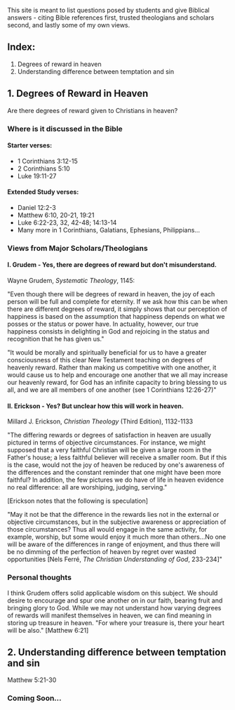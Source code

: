 This site is meant to list questions posed by students and give Biblical answers - citing Bible references first, trusted theologians and scholars second, and lastly some of my own views.

## Index:
1. Degrees of reward in heaven
2. Understanding difference between temptation and sin

## 1. Degrees of Reward in Heaven
Are there degrees of reward given to Christians in heaven?

### Where is it discussed in the Bible

#### Starter verses:
- 1 Corinthians 3:12-15
- 2 Corinthians 5:10
- Luke 19:11-27

#### Extended Study verses:
- Daniel 12:2-3
- Matthew 6:10, 20-21, 19:21
- Luke 6:22-23, 32, 42-48; 14:13-14
- Many more in 1 Corinthians, Galatians, Ephesians, Philippians...

### Views from Major Scholars/Theologians
#### I. Grudem - Yes, there are degrees of reward but don't misunderstand.

Wayne Grudem, *Systematic Theology*, 1145:

"Even though there will be degrees of reward in heaven, the joy of each person will be full and complete for eternity. If we ask how this can be when there are different degrees of reward, it simply shows that our perception of happiness is based on the assumption that happiness depends on what we posses or the status or power have. In actuality, however, our true happiness consists in delighting in God and rejoicing in the status and recognition that he has given us."

"It would be morally and spiritually beneficial for us to have a greater consciousness of this clear New Testament teaching on degrees of heavenly reward. Rather than making us competitive with one another, it would cause us to help and encourage one another that we all may increase our heavenly reward, for God has an infinite capacity to bring blessing to us all, and we are all members of one another (see 1 Corinthians 12:26-27)"

#### II. Erickson - Yes? But unclear how this will work in heaven.
Millard J. Erickson, *Christian Theology* (Third Edition), 1132-1133

"The differing rewards or degrees of satisfaction in heaven are usually pictured in terms of objective circumstances. For instance, we might supposed that a very faithful Christian will be given a large room in the Father's house; a less faithful believer will receive a smaller room. But if this is the case, would not the joy of heaven be reduced by one's awareness of the differences and the constant reminder that one might have been more faithful? In addition, the few pictures we do have of life in heaven evidence no real difference: all are worshiping, judging, serving."

[Erickson notes that the following is speculation]

"May it not be that the difference in the rewards lies not in the external or objective circumstances, but in the subjective awareness or appreciation of those circumstances? Thus all would engage in the same activity, for example, worship, but some would enjoy it much more than others...No one will be aware of the differences in range of enjoyment, and thus there will be no dimming of the perfection of heaven by regret over wasted opportunities [Nels Ferré, *The Christian Understanding of God*, 233-234]"

### Personal thoughts

I think Grudem offers solid applicable wisdom on this subject. We should desire to encourage and spur one another on in our faith, bearing fruit and bringing glory to God. While we may not understand how varying degrees of rewards will manifest themselves in heaven, we can find meaning in storing up treasure in heaven. "For where your treasure is, there your heart will be also." [Matthew 6:21]

## 2. Understanding difference between temptation and sin
Matthew 5:21-30

### Coming Soon...
